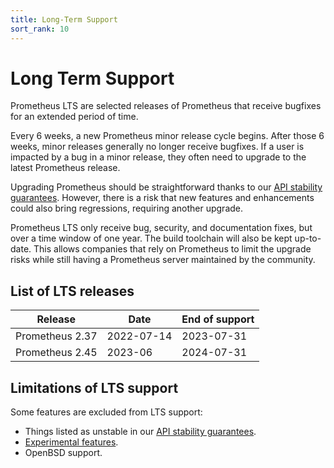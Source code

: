 ```yaml
---
title: Long-Term Support
sort_rank: 10
---
```


# Long Term Support

Prometheus LTS are selected releases of Prometheus that receive bugfixes for an
extended period of time.

Every 6 weeks, a new Prometheus minor release cycle begins. After those 6
weeks, minor releases generally no longer receive bugfixes. If a user is
impacted by a bug in a minor release, they often need to upgrade to the
latest Prometheus release.

Upgrading Prometheus should be straightforward thanks to our [API stability
guarantees][stab]. However,
there is a risk that new features and enhancements could also bring regressions,
requiring another upgrade.

Prometheus LTS only receive bug, security, and documentation fixes, but over a
time window of one year. The build toolchain will also be kept up-to-date. This
allows companies that rely on Prometheus to limit the upgrade risks while still
having a Prometheus server maintained by the community.

## List of LTS releases

<table class="table table-bordered downloads">
    <thead>
        <tr>
            <th>Release</th>
            <th>Date</th>
            <th>End of support</th>
        </tr>
    </thead>
    <tbody>
        <tr>
            <td>Prometheus 2.37</td><td>2022-07-14</td><td>2023-07-31</td>
        </tr>
        <tr>
            <td>Prometheus 2.45</td><td>2023-06</td><td>2024-07-31</td>
        </tr>
    </tbody>
</table>

## Limitations of LTS support

Some features are excluded from LTS support:

- Things listed as unstable in our [API stability guarantees][stab].
- [Experimental features][fflag].
- OpenBSD support.

[stab]:https://prometheus.io/docs/prometheus/latest/stability/
[fflag]:https://prometheus.io/docs/prometheus/latest/feature_flags/
